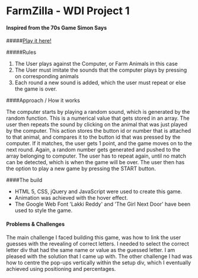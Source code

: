 # FarmZilla - WDI Project 1

#### Inspired from the 70s Game Simon Says

#####[Play it here!](http://mysterious-lake-87379.herokuapp.com/ "Here!")

#####Rules

1. The User plays against the Computer, or Farm Animals in this case 
2. The User must imitate the sounds that the computer plays by pressing on corresponding animals
3. Each round a new sound is added, which the user must repeat or else the game is over.

####Approach / How it works

The computer starts by playing a random sound, which is generated by the random function. This is a numerical value that gets stored in an array. The user then repeats the sound by clicking on the animal that was just played by the computer. This action stores the button id or number that is attached to that animal, and compares it to the button id that was pressed by the computer. If it matches, the user gets 1 point, and the game moves on to the next round. Again, a random number gets generated and pushed to the array belonging to computer. The user has to repeat again, until no match can be detected, which is when the game will be over. The user then has the option to play a new game by pressing the START button.

####The build

* HTML 5, CSS, jQuery and JavaScript were used to create this game. 
* Animation was achieved with the hover effect. 
* The Google Web Font 'Lakki Reddy' and 'The Girl Next Door' have been used to style the game.


#### Problems & Challenges

The main challenge I faced building this game, was how to link the user guesses with the revealing of correct letters. I needed to select the correct letter div that had the same name or value as the guessed letter. I am pleased with the solution that I came up with. The other challenge I had was how to centre the pop-ups vertically within the setup div, which I eventually achieved using 
positioning and percentages. 
